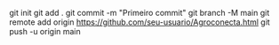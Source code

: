 git init
git add .
git commit -m "Primeiro commit"
git branch -M main
git remote add origin https://github.com/seu-usuario/Agroconecta.html
git push -u origin main
